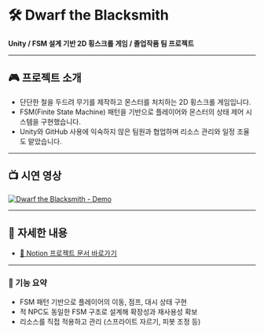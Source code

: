 # 🛠 Dwarf the Blacksmith  
**Unity / FSM 설계 기반 2D 횡스크롤 게임 / 졸업작품 팀 프로젝트**

---

## 🎮 프로젝트 소개  
- 단단한 철을 두드려 무기를 제작하고 몬스터를 처치하는 2D 횡스크롤 게임입니다.  
- FSM(Finite State Machine) 패턴을 기반으로 플레이어와 몬스터의 상태 제어 시스템을 구현했습니다.  
- Unity와 GitHub 사용에 익숙하지 않은 팀원과 협업하며 리소스 관리와 일정 조율도 맡았습니다.

---

## 📺 시연 영상  
[![Dwarf the Blacksmith - Demo](https://img.youtube.com/vi/bJ7YGtzRQmI/hqdefault.jpg)](https://youtu.be/bJ7YGtzRQmI)

---

## 🔗 자세한 내용  
- [📘 Notion 프로젝트 문서 바로가기](https://your-notion-link.com)

---

### 🔧 기능 요약
- FSM 패턴 기반으로 플레이어의 이동, 점프, 대시 상태 구현  
- 적 NPC도 동일한 FSM 구조로 설계해 확장성과 재사용성 확보  
- 리소스를 직접 적용하고 관리 (스프라이트 자르기, 피봇 조정 등)

